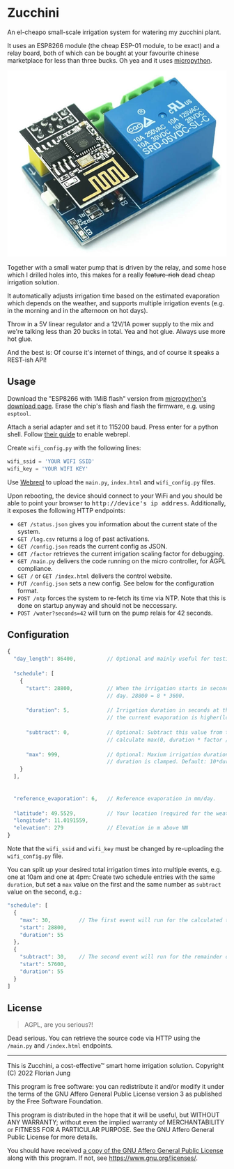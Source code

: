 # Zucchini

An el-cheapo small-scale irrigation system for watering my zucchini plant.

It uses an ESP8266 module (the cheap ESP-01 module, to be exact) and a relay board, both of which
can be bought at your favourite chinese marketplace for less than three bucks.  Oh yea and it uses
[micropython](https://micropython.org/).

![Photo of the ESP8266 relay board](esp_relay.jpg)

Together with a small water pump that is driven by the relay, and some hose which I drilled holes
into, this makes for a really ~~feature-rich~~ dead cheap irrigation solution.

It automatically adjusts irrigation time based on the estimated evaporation which depends on the
weather, and supports multiple irrigation events (e.g. in the morning and in the afternoon on hot
days).

Throw in a 5V linear regulator and a 12V/1A power supply to the mix and we're talking less than 20
bucks in total. Yea and hot glue. Always use more hot glue.

And the best is: Of course it's internet of things, and of course it speaks a REST-ish API!

## Usage

Download the "ESP8266 with 1MiB flash" version from [micropython's download
page](https://micropython.org/download/?mcu=esp8266). Erase the chip's flash and flash the firmware,
e.g. using `esptool`.

Attach a serial adapter and set it to 115200 baud. Press enter for a python shell.  Follow [their
guide](https://docs.micropython.org/en/latest/esp8266/tutorial/intro.html) to enable webrepl.

Create `wifi_config.py` with the following lines:

```python
wifi_ssid = 'YOUR WIFI SSID'
wifi_key = 'YOUR WIFI KEY'
```

Use [Webrepl](http://micropython.org/webrepl) to upload the `main.py`, `index.html` and `wifi_config.py`
files.

Upon rebooting, the device should connect to your WiFi and you should be able to point your browser
to <tt>http://device's ip address</tt>. Additionally, it exposes the following HTTP endpoints:

- `GET /status.json` gives you information about the current state of the system.
- `GET /log.csv` returns a log of past activations.
- `GET /config.json` reads the current config as JSON.
- `GET /factor` retrieves the current irrigation scaling factor for debugging.
- `GET /main.py` delivers the code running on the micro controller, for AGPL compliance.
- `GET /` or `GET /index.html` delivers the control website.
- `PUT /config.json` sets a new config. See below for the configuration format.
- `POST /ntp` forces the system to re-fetch its time via NTP. Note that this is done on startup
  anyway and should not be neccessary.
- `POST /water?seconds=42` will turn on the pump relais for 42 seconds.

## Configuration

```javascript
{
  "day_length": 86400,          // Optional and mainly useful for testing

  "schedule": [
    {
      "start": 28800,           // When the irrigation starts in seconds after the start of a
                                // day. 28800 = 8 * 3600.

      "duration": 5,            // Irrigation duration in seconds at the reference evaporation. If
                                // the current evaporation is higher(lower), this gets scaled up(down)

      "subtract": 0,            // Optional: Subtract this value from the calculated duration (i.e.,
                                // calculate max(0, duration * factor / 100 - subtract). Default: 0

      "max": 999,               // Optional: Maxium irrigation duration for this event, wo which the
                                // duration is clamped. Default: 10*duration
    }
  ],


  "reference_evaporation": 6,   // Reference evaporation in mm/day.

  "latitude": 49.5529,          // Your location (required for the weather forecast)
  "longitude": 11.0191559,
  "elevation": 279              // Elevation in m above NN
}
```

Note that the `wifi_ssid` and `wifi_key` must be changed by re-uploading the `wifi_config.py` file.

You can split up your desired total irrigation times into multiple events, e.g. one at 10am and one
at 4pm: Create two schedule entries with the same `duration`, but set a `max` value on the first and
the same number as `subtract` value on the second, e.g.:

```javascript
"schedule": [
  {
    "max": 30,         // The first event will run for the calculated time, but at most 30 sec.
    "start": 28800,
    "duration": 55
  },
  {
    "subtract": 30,    // The second event will run for the remainder of the calculated time.
    "start": 57600,
    "duration": 55
  }
]
```

## License

> AGPL, are you serious?!

Dead serious. You can retrieve the source code via HTTP using the `/main.py` and `/index.html`
endpoints.

---

This is Zucchini, a cost-effective™ smart home irrigation solution. Copyright (C)
2022 Florian Jung

This program is free software: you can redistribute it and/or modify it under
the terms of the GNU Affero General Public License version 3 as published by
the Free Software Foundation.

This program is distributed in the hope that it will be useful, but WITHOUT ANY
WARRANTY; without even the implied warranty of MERCHANTABILITY or FITNESS FOR A
PARTICULAR PURPOSE.  See the GNU Affero General Public License for more
details.

You should have received [a copy of the GNU Affero General Public
License](LICENSE) along with this program.  If not, see
<https://www.gnu.org/licenses/>.
